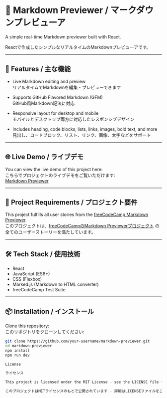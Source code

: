 # 📝 Markdown Previewer / マークダウンプレビューア


A simple real-time Markdown previewer built with React.  

Reactで作成したシンプルなリアルタイムのMarkdownプレビューアです。

---


## 🚀 Features / 主な機能

- Live Markdown editing and preview  
  リアルタイムでMarkdownを編集・プレビューできます  

- Supports GitHub Flavored Markdown (GFM)  
  GitHub風Markdown記法に対応  

- Responsive layout for desktop and mobile  
  モバイルとデスクトップ両方に対応したレスポンシブデザイン  

- Includes heading, code blocks, lists, links, images, bold text, and more  
  見出し、コードブロック、リスト、リンク、画像、太字などをサポート  

---

## 🌐 Live Demo / ライブデモ

You can view the live demo of this project here:  
こちらでプロジェクトのライブデモをご覧いただけます:  
[Markdown Previewer](https://markdnprev.netlify.app/)

---

## 🧪 Project Requirements / プロジェクト要件

This project fulfills all user stories from the [freeCodeCamp Markdown Previewer](https://www.freecodecamp.org/learn/front-end-development-libraries/front-end-development-libraries-projects/build-a-markdown-previewer).  
このプロジェクトは、[freeCodeCampのMarkdown Previewerプロジェクト](https://www.freecodecamp.org/learn/front-end-development-libraries/front-end-development-libraries-projects/build-a-markdown-previewer) の全てのユーザーストーリーを満たしています。

---

## 🛠️ Tech Stack / 使用技術

- React
- JavaScript (ES6+)
- CSS (Flexbox)
- Marked.js (Markdown to HTML converter)
- freeCodeCamp Test Suite

---

## 📦 Installation / インストール

Clone this repository:  
このリポジトリをクローンしてください:

```bash
git clone https://github.com/your-username/markdown-previewer.git
cd markdown-previewer
npm install
npm run dev

License

ライセンス

This project is licensed under the MIT License - see the LICENSE file for details.

このプロジェクトはMITライセンスのもとで公開されています - 詳細はLICENSEファイルをご覧ください。
